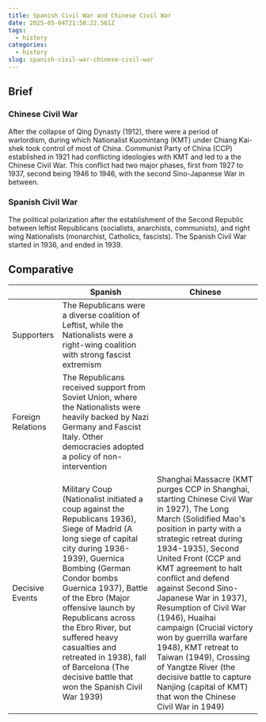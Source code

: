 ```yaml
---
title: Spanish Civil War and Chinese Civil War
date: 2025-05-04T21:58:22.561Z
tags:
  - history
categories:
  - history
slug: spanish-civil-war-chinese-civil-war
---
```


## Brief

### Chinese Civil War

After the collapse of Qing Dynasty (1912), there were a period of warlordism, during which Nationalist Kuomintang (KMT) under Chiang Kai-shek took control of most of China. Communist Party of China (CCP) established in 1921 had conflicting ideologies with KMT and led to a the Chinese Civil War. This conflict had two major phases, first from 1927 to 1937, second being 1946 to 1946, with the second Sino-Japanese War in between.

### Spanish Civil War

The political polarization after the establishment of the Second Republic between leftist Republicans (socialists, anarchists, communists), and right wing Nationalists (monarchist, Catholics, fascists). The Spanish Civil War started in 1936, and ended in 1939.

## Comparative

|                   | Spanish                                                                                                                                                                                                                                                                                                                                                                                                              | Chinese                                                                                                                                                                                                                                                                                                                                                                                                                                                                                                                                                         |
| ----------------- | -------------------------------------------------------------------------------------------------------------------------------------------------------------------------------------------------------------------------------------------------------------------------------------------------------------------------------------------------------------------------------------------------------------------- | --------------------------------------------------------------------------------------------------------------------------------------------------------------------------------------------------------------------------------------------------------------------------------------------------------------------------------------------------------------------------------------------------------------------------------------------------------------------------------------------------------------------------------------------------------------- |
| Supporters        | The Republicans were a diverse coalition of Leftist, while the Nationalists were a right-wing coalition with strong fascist extremism                                                                                                                                                                                                                                                                                |                                                                                                                                                                                                                                                                                                                                                                                                                                                                                                                                                                 |
| Foreign Relations | The Republicans received support from Soviet Union, where the Nationalists were heavily backed by Nazi Germany and Fascist Italy. Other democracies adopted a policy of non-intervention                                                                                                                                                                                                                             |
| Decisive Events   | Military Coup (Nationalist initiated a coup against the Republicans 1936), Siege of Madrid (A long siege of capital city during 1936-1939), Guernica Bombing (German Condor bombs Guernica 1937), Battle of the Ebro (Major offensive launch by Republicans across the Ebro River, but suffered heavy casualties and retreated in 1938), fall of Barcelona (The decisive battle that won the Spanish Civil War 1939) | Shanghai Massacre (KMT purges CCP in Shanghai, starting Chinese Civil War in 1927), The Long March (Solidified Mao's position in party with a strategic retreat during 1934-1935), Second United Front (CCP and KMT agreement to halt conflict and defend against Second Sino-Japanese War in 1937), Resumption of Civil War (1946), Huaihai campaign (Crucial victory won by guerrilla warfare 1948), KMT retreat to Taiwan (1949), Crossing of Yangtze River (the decisive battle to capture Nanjing (capital of KMT) that won the Chinese Civil War in 1949) |
